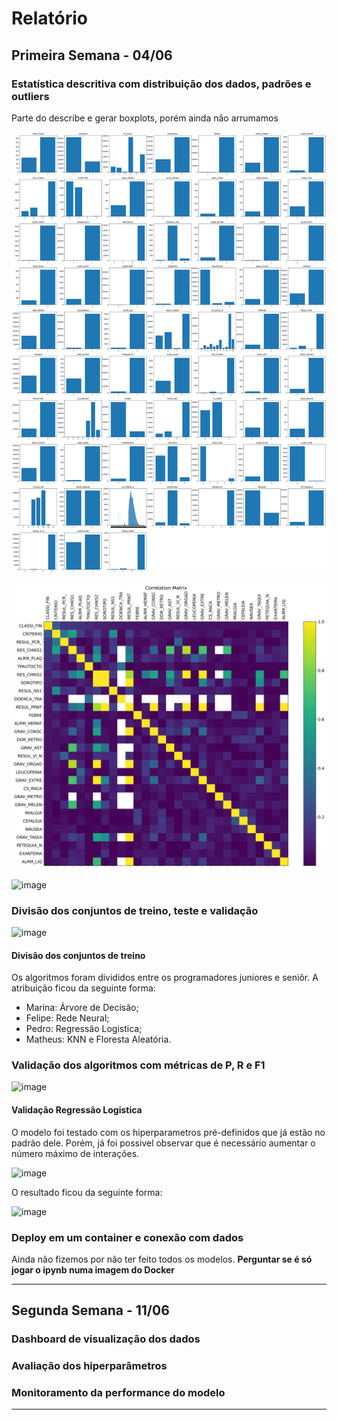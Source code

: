 # Relatório
## Primeira Semana - 04/06
### Estatística descritiva com distribuição dos dados, padrões e outliers
Parte do describe e gerar boxplots, porém ainda não arrumamos 

![](./histogramas.svg)

![](./correlation.svg)


![image](https://github.com/matheuscardimdasilva/accs-adml43-grupo1/assets/742079/032ade07-4142-4a20-892e-6ca58dba8601)

### Divisão dos conjuntos de treino, teste e validação
![image](https://github.com/matheuscardimdasilva/accs-adml43-grupo1/assets/742079/145d32be-6a1b-4963-981f-6440c1f70418)

#### Divisão dos conjuntos de treino

Os algoritmos foram divididos entre os programadores juniores e seniôr. A atribuição ficou da seguinte forma:

- Marina: Árvore de Decisão;
- Felipe: Rede Neural;
- Pedro: Regressão Logistica;
- Matheus: KNN e Floresta Aleatória.


### Validação dos algoritmos com métricas de P, R e F1
![image](https://github.com/matheuscardimdasilva/accs-adml43-grupo1/assets/742079/1609c641-658f-4e79-ab13-0167fd04b425)

#### Validação Regressão Logistica

O modelo foi testado com os hiperparametros pré-definidos que já estão no padrão dele. Porém, já foi possivel observar que é necessário aumentar o número máximo de interações.

![image](https://github.com/matheuscardimdasilva/accs-adml43-grupo1/assets/171699350/93049911-36fd-473a-ad10-32afba267d22)

O resultado ficou da seguinte forma:

![image](https://github.com/matheuscardimdasilva/accs-adml43-grupo1/assets/171699350/5ce4877c-8d3b-4734-8715-ec40b978bae0)

### Deploy em um container e conexão com dados
Ainda não fizemos por não ter feito todos os modelos. **Perguntar se é só jogar o ipynb numa imagem do Docker**

---

## Segunda Semana - 11/06
### Dashboard de visualização dos dados

### Avaliação dos hiperparâmetros

### Monitoramento da performance do modelo

---
